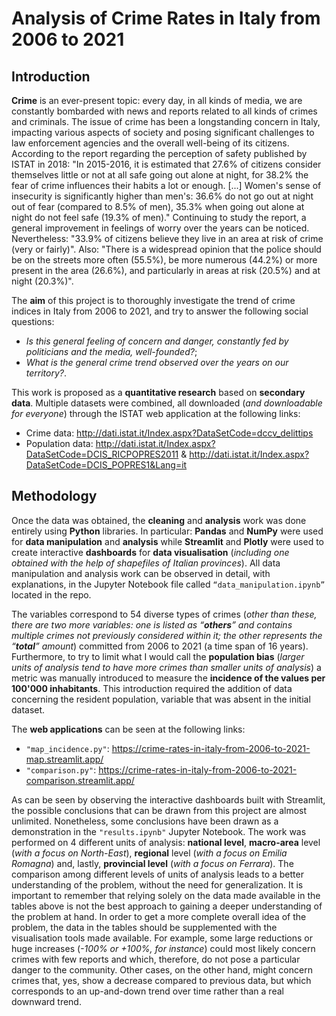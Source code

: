 # **Analysis of Crime Rates in Italy from 2006 to 2021**
## Introduction
**Crime** is an ever-present topic: every day, in all kinds of media, we are constantly bombarded with news and reports related to all kinds of crimes and criminals. The issue of crime has been a longstanding concern in Italy, impacting various aspects of society and posing significant challenges to law enforcement agencies and the overall well-being of its citizens.
According to the report regarding the perception of safety published by ISTAT in 2018: "In 2015-2016, it is estimated that 27.6% of citizens consider themselves little or not at all safe going out alone at night, for 38.2% the fear of crime influences their habits a lot or enough. [...] Women's sense of insecurity is significantly higher than men's: 36.6% do not go out at night out of fear (compared to 8.5% of men), 35.3% when going out alone at night do not feel safe (19.3% of men)." Continuing to study the report, a general improvement in feelings of worry over the years can be noticed. Nevertheless: "33.9% of citizens believe they live in an area at risk of crime (very or fairly)". Also: "There is a widespread opinion that the police should be on the streets more often (55.5%), be more numerous (44.2%) or more present in the area (26.6%), and particularly in areas at risk (20.5%) and at night (20.3%)".

The **aim** of this project is to thoroughly investigate the trend of crime indices in Italy from 2006 to 2021, and try to answer the following social questions:
* *Is this general feeling of concern and danger, constantly fed by politicians and the media, well-founded?*;
* *What is the general crime trend observed over the years on our territory?*.

This work is proposed as a **quantitative research** based on **secondary data**. Multiple datasets were combined, all downloaded (*and downloadable for everyone*) through the ISTAT web application at the following links:
* Crime data: http://dati.istat.it/Index.aspx?DataSetCode=dccv_delittips
* Population data: http://dati.istat.it/Index.aspx?DataSetCode=DCIS_RICPOPRES2011 & http://dati.istat.it/Index.aspx?DataSetCode=DCIS_POPRES1&Lang=it

## Methodology
Once the data was obtained, the **cleaning** and **analysis** work was done entirely using **Python** libraries. 
In particular: **Pandas** and **NumPy** were used for **data manipulation** and **analysis** while **Streamlit** and **Plotly** were used to create interactive **dashboards** for **data visualisation** (*including one obtained with the help of shapefiles of Italian provinces*). All data manipulation and analysis work can be observed in detail, with explanations, in the Jupyter Notebook file called `“data_manipulation.ipynb”` located in the repo.

The variables correspond to 54 diverse types of crimes (*other than these, there are two more variables: one is listed as “**others**” and contains multiple crimes not previously considered within it; the other represents the “**total**” amount*) committed from 2006 to 2021 (a time span of 16 years). Furthermore, to try to limit what I would call the **population bias** (*larger units of analysis tend to have more crimes than smaller units of analysis*) a metric was manually introduced to measure the **incidence of the values per 100'000 inhabitants**. This introduction required the addition of data concerning the resident population, variable that was absent in the initial dataset.

The **web applications** can be seen at the following links:
* `"map_incidence.py"`: https://crime-rates-in-italy-from-2006-to-2021-map.streamlit.app/
* `"comparison.py"`: https://crime-rates-in-italy-from-2006-to-2021-comparison.streamlit.app/

As can be seen by observing the interactive dashboards built with Streamlit, the possible conclusions that can be drawn from this project are almost unlimited. Nonetheless, some conclusions have been drawn as a demonstration in the `"results.ipynb"` Jupyter Notebook. The work was performed on 4 different units of analysis: **national level**, **macro-area** level (*with a focus on North-East*), **regional** level (*with a focus on Emilia Romagna*) and, lastly, **provincial level** (*with a focus on Ferrara*). The comparison among different levels of units of analysis leads to a better understanding of the problem, without the need for generalization. It is important to remember that relying solely on the data made available in the tables above is not the best approach to gaining a deeper understanding of the problem at hand. In order to get a more complete overall idea of the problem, the data in the tables should be supplemented with the visualisation tools made available. For example, some large reductions or huge increases (*-100% or +100%, for instance*) could most likely concern crimes with few reports and which, therefore, do not pose a particular danger to the community. Other cases, on the other hand, might concern crimes that, yes, show a decrease compared to previous data, but which corresponds to an up-and-down trend over time rather than a real downward trend.
